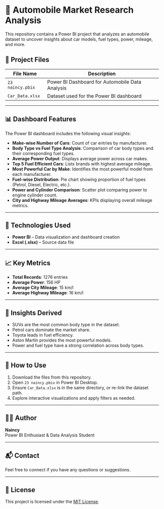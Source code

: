 # 🚗 Automobile Market Research Analysis

This repository contains a Power BI project that analyzes an automobile dataset to uncover insights about car models, fuel types, power, mileage, and more.

## 📁 Project Files

| File Name            | Description                                      |
|---------------------|--------------------------------------------------|
| `23 naincy.pbix`     | Power BI Dashboard for Automobile Data Analysis |
| `Car_Data.xlsx`      | Dataset used for the Power BI dashboard         |

---

## 📊 Dashboard Features

The Power BI dashboard includes the following visual insights:

- **Make-wise Number of Cars**: Count of car entries by manufacturer.
- **Body Type vs Fuel Type Analysis**: Comparison of car body types and their corresponding fuel types.
- **Average Power Output**: Displays average power across car makes.
- **Top 5 Fuel Efficient Cars**: Lists brands with highest average mileage.
- **Most Powerful Car by Make**: Identifies the most powerful model from each manufacturer.
- **Fuel-wise Distribution**: Pie chart showing proportion of fuel types (Petrol, Diesel, Electric, etc.).
- **Power and Cylinder Comparison**: Scatter plot comparing power to engine cylinder count.
- **City and Highway Mileage Averages**: KPIs displaying overall mileage metrics.

---

## 📌 Technologies Used

- **Power BI** – Data visualization and dashboard creation
- **Excel (.xlsx)** – Source data file

---

## 📈 Key Metrics

- **Total Records**: 1276 entries
- **Average Power**: 156 HP
- **Average City Mileage**: 15 km/l
- **Average Highway Mileage**: 16 km/l

---

## 🧠 Insights Derived

- SUVs are the most common body type in the dataset.
- Petrol cars dominate the market share.
- Toyota leads in fuel efficiency.
- Aston Martin provides the most powerful models.
- Power and fuel type have a strong correlation across body types.

---

## 🔧 How to Use

1. Download the files from this repository.
2. Open `23 naincy.pbix` in Power BI Desktop.
3. Ensure `Car_Data.xlsx` is in the same directory, or re-link the dataset path.
4. Explore interactive visualizations and apply filters as needed.

---

## 🙋‍♀️ Author

**Naincy**  
Power BI Enthusiast & Data Analysis Student

---

## 📬 Contact

Feel free to connect if you have any questions or suggestions.

---

## 📄 License

This project is licensed under the [MIT License](LICENSE).

